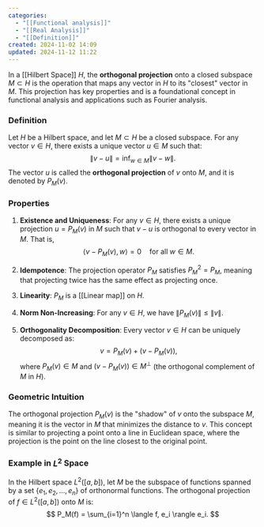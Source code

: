```yaml
---
categories:
  - "[[Functional analysis]]"
  - "[[Real Analysis]]"
  - "[[Definition]]"
created: 2024-11-02 14:09
updated: 2024-11-12 11:22
---
```

In a [[Hilbert Space]] $H$, the **orthogonal projection** onto a closed subspace $M \subset H$ is the operation that maps any vector in $H$ to its "closest" vector in $M$. This projection has key properties and is a foundational concept in functional analysis and applications such as Fourier analysis.

### Definition
Let $H$ be a Hilbert space, and let $M \subset H$ be a closed subspace. For any vector $v \in H$, there exists a unique vector $u \in M$ such that:
$$
\|v - u\| = \inf_{w \in M} \|v - w\|.
$$
The vector $u$ is called the **orthogonal projection** of $v$ onto $M$, and it is denoted by $P_M(v)$.

### Properties
1. **Existence and Uniqueness**: For any $v \in H$, there exists a unique projection $u = P_M(v)$ in $M$ such that $v - u$ is orthogonal to every vector in $M$. That is,
   $$
   \langle v - P_M(v), w \rangle = 0 \quad \text{for all } w \in M.
   $$

2. **Idempotence**: The projection operator $P_M$ satisfies $P_M^2 = P_M$, meaning that projecting twice has the same effect as projecting once.

3. **Linearity**: $P_M$ is a [[Linear map]] on $H$.

4. **Norm Non-Increasing**: For any $v \in H$, we have $\|P_M(v)\| \leq \|v\|$.

5. **Orthogonality Decomposition**: Every vector $v \in H$ can be uniquely decomposed as:
   $$
   v = P_M(v) + (v - P_M(v)),
   $$
   where $P_M(v) \in M$ and $(v - P_M(v)) \in M^\perp$ (the orthogonal complement of $M$ in $H$).

### Geometric Intuition
The orthogonal projection $P_M(v)$ is the "shadow" of $v$ onto the subspace $M$, meaning it is the vector in $M$ that minimizes the distance to $v$. This concept is similar to projecting a point onto a line in Euclidean space, where the projection is the point on the line closest to the original point.

### Example in $L^2$ Space
In the Hilbert space $L^2([a, b])$, let $M$ be the subspace of functions spanned by a set $\{e_1, e_2, \dots, e_n\}$ of orthonormal functions. The orthogonal projection of $f \in L^2([a, b])$ onto $M$ is:
$$
P_M(f) = \sum_{i=1}^n \langle f, e_i \rangle e_i.
$$